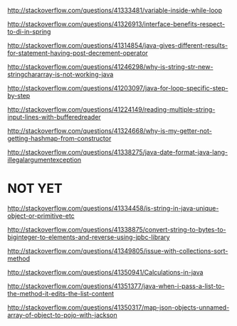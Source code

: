 http://stackoverflow.com/questions/41333481/variable-inside-while-loop

http://stackoverflow.com/questions/41326913/interface-benefits-respect-to-di-in-spring

http://stackoverflow.com/questions/41314854/java-gives-different-results-for-statement-having-post-decrement-operator

http://stackoverflow.com/questions/41246298/why-is-string-str-new-stringchararray-is-not-working-java

http://stackoverflow.com/questions/41203097/java-for-loop-specific-step-by-step

http://stackoverflow.com/questions/41224149/reading-multiple-string-input-lines-with-bufferedreader

http://stackoverflow.com/questions/41324668/why-is-my-getter-not-getting-hashmap-from-constructor

http://stackoverflow.com/questions/41338275/java-date-format-java-lang-illegalargumentexception

NOT YET
=====


http://stackoverflow.com/questions/41334458/is-string-in-java-unique-object-or-primitive-etc

http://stackoverflow.com/questions/41338875/convert-string-to-bytes-to-biginteger-to-elements-and-reverse-using-jpbc-library

http://stackoverflow.com/questions/41349805/issue-with-collections-sort-method

http://stackoverflow.com/questions/41350941/Calculations-in-java

http://stackoverflow.com/questions/41351377/java-when-i-pass-a-list-to-the-method-it-edits-the-list-content

http://stackoverflow.com/questions/41350317/map-json-objects-unnamed-array-of-object-to-pojo-with-jackson